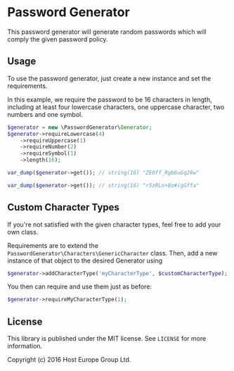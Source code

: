 # Password Generator

This password generator will generate random passwords which will comply the given
password policy.

## Usage

To use the password generator, just create a new instance and set the requirements.

In this example, we require the password to be 16 characters in length, including
at least four lowercase characters, one uppercase character, two numbers and one symbol.

```php
$generator = new \PasswordGenerator\Generator;
$generator->requireLowercase(4)
    ->requireUppercase(1)
    ->requireNumber(2)
    ->requireSymbol(1)
    ->length(16);

var_dump($generator->get()); // string(16) "ZE0ff_Rgb6uGq28w"

var_dump($generator->get()); // string(16) "r5zRLn+8o#(gGffa"
```

## Custom Character Types

If you're not satisfied with the given character types, feel free to add your own class.

Requirements are to extend the `PasswordGenerator\Characters\GenericCharacter` class. Then,
add a new instance of that object to the desired Generator using

```php
$generator->addCharacterType('myCharacterType', $customCharacterType);
```

You then can require and use them just as before:

```php
$generator->requireMyCharacterType(1);
```

## License

This library is published under the MIT license. See `LICENSE` for more information.

Copyright (c) 2016 Host Europe Group Ltd.
